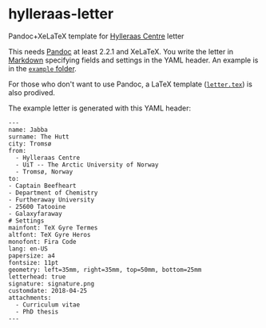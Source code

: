 # hylleraas-letter

Pandoc+XeLaTeX template for [Hylleraas Centre](https://www.mn.uio.no/hylleraas/english/) letter

This needs [Pandoc](https://pandoc.org/) at least 2.2.1 and XeLaTeX. You write
the letter in [Markdown](https://pandoc.org/MANUAL.html#pandocs-markdown)
specifying fields and settings in the YAML header.
An example is in the [`example` folder](example/letter.pdf).

For those who don't want to use Pandoc, a LaTeX template ([`letter.tex`](letter.tex)) is also prodived.

The example letter is generated with this YAML header:

```
---
name: Jabba
surname: The Hutt
city: Tromsø
from:
  - Hylleraas Centre
  - UiT -- The Arctic University of Norway
  - Tromsø, Norway
to:
- Captain Beefheart
- Department of Chemistry
- Furtheraway University
- 25600 Tatooine
- Galaxyfaraway
# Settings
mainfont: TeX Gyre Termes
altfont: TeX Gyre Heros
monofont: Fira Code
lang: en-US
papersize: a4
fontsize: 11pt
geometry: left=35mm, right=35mm, top=50mm, bottom=25mm
letterhead: true
signature: signature.png
customdate: 2018-04-25
attachments:
  - Curriculum vitae
  - PhD thesis
---
```
